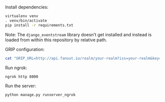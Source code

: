 Install dependencies:

```sh
virtualenv venv
. venv/bin/activate
pip install -r requirements.txt
```

Note: The `django_eventstream` library doesn't get installed and instead is loaded from within this repository by relative path.

GRIP configuration:

```sh
cat "GRIP_URL=http://api.fanout.io/realm/your-realm?iss=your-realm&key=base64:your-realm-key" > .env
```

Run ngrok:

```sh
ngrok http 8000
```

Run the server:

```sh
python manage.py runserver_ngrok
```
